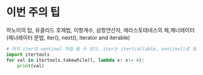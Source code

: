 # 이번 주의 팁
하노이의 탑, 유클리드 호제법, 이항계수, 삼항연산자, 에라스토테네스의 체,제너레이터(제너레이터 문법, iter(), next(), iterator and iterable)
```python
# 마치 iter의 sentinel 처럼 쓸 수 있다. iter는 iter(callable, sentinel)로 동작하는 반면, takewhile은 type 즉, list 등에도 활용할 수 있다.
import itertools
for val in itertools.takewhile(l, lambda x: x!= 4):
    print(val)
```
